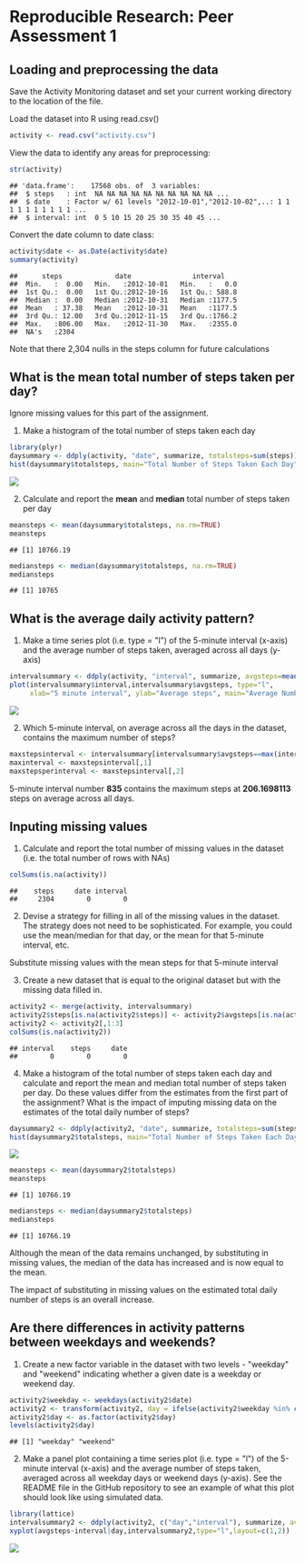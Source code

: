 # Reproducible Research: Peer Assessment 1


## Loading and preprocessing the data
Save the Activity Monitoring dataset and set your current working directory to the location of the file.

Load the dataset into R using read.csv()

```r
activity <- read.csv("activity.csv")
```
View the data to identify any areas for preprocessing:

```r
str(activity)
```

```
## 'data.frame':	17568 obs. of  3 variables:
##  $ steps   : int  NA NA NA NA NA NA NA NA NA NA ...
##  $ date    : Factor w/ 61 levels "2012-10-01","2012-10-02",..: 1 1 1 1 1 1 1 1 1 1 ...
##  $ interval: int  0 5 10 15 20 25 30 35 40 45 ...
```
Convert the date column to date class:

```r
activity$date <- as.Date(activity$date)
summary(activity)
```

```
##      steps             date               interval     
##  Min.   :  0.00   Min.   :2012-10-01   Min.   :   0.0  
##  1st Qu.:  0.00   1st Qu.:2012-10-16   1st Qu.: 588.8  
##  Median :  0.00   Median :2012-10-31   Median :1177.5  
##  Mean   : 37.38   Mean   :2012-10-31   Mean   :1177.5  
##  3rd Qu.: 12.00   3rd Qu.:2012-11-15   3rd Qu.:1766.2  
##  Max.   :806.00   Max.   :2012-11-30   Max.   :2355.0  
##  NA's   :2304
```
Note that there 2,304 nulls in the steps column for future calculations

## What is the mean total number of steps taken per day?
Ignore missing values for this part of the assignment.

1. Make a histogram of the total number of steps taken each day

```r
library(plyr)
daysummary <- ddply(activity, "date", summarize, totalsteps=sum(steps))
hist(daysummary$totalsteps, main="Total Number of Steps Taken Each Day", xlab="Total steps", col="blue")
```

![](PA1_template_files/figure-html/daysummary-1.png) 

2. Calculate and report the **mean** and **median** total number of steps taken per day

```r
meansteps <- mean(daysummary$totalsteps, na.rm=TRUE)
meansteps
```

```
## [1] 10766.19
```

```r
mediansteps <- median(daysummary$totalsteps, na.rm=TRUE)
mediansteps
```

```
## [1] 10765
```


## What is the average daily activity pattern?
1. Make a time series plot (i.e. type = "l") of the 5-minute interval (x-axis) and the average number of steps taken, averaged across all days (y-axis)

```r
intervalsummary <- ddply(activity, "interval", summarize, avgsteps=mean(steps, na.rm=TRUE))
plot(intervalsummary$interval,intervalsummary$avgsteps, type="l", 
     xlab="5 minute interval", ylab="Average steps", main="Average Number of Steps Taken During Each Interval")
```

![](PA1_template_files/figure-html/timeseries-1.png) 

2. Which 5-minute interval, on average across all the days in the dataset, contains the maximum number of steps?

```r
maxstepsinterval <- intervalsummary[intervalsummary$avgsteps==max(intervalsummary$avgsteps),]
maxinterval <- maxstepsinterval[,1]
maxstepsperinterval <- maxstepsinterval[,2]
```
5-minute interval number **835** contains the maximum steps at **206.1698113** steps on average across all days.
 
## Inputing missing values
1. Calculate and report the total number of missing values in the dataset (i.e. the total number of rows with NAs)

```r
colSums(is.na(activity))
```

```
##    steps     date interval 
##     2304        0        0
```

2. Devise a strategy for filling in all of the missing values in the dataset. The strategy does not need to be sophisticated. For example, you could use the mean/median for that day, or the mean for that 5-minute interval, etc.

Substitute missing values with the mean steps for that 5-minute interval


3. Create a new dataset that is equal to the original dataset but with the missing data filled in.

```r
activity2 <- merge(activity, intervalsummary)
activity2$steps[is.na(activity2$steps)] <- activity2$avgsteps[is.na(activity2$steps)]
activity2 <- activity2[,1:3]
colSums(is.na(activity2))
```

```
## interval    steps     date 
##        0        0        0
```

4. Make a histogram of the total number of steps taken each day and calculate and report the mean and median total number of steps taken per day. Do these values differ from the estimates from the first part of the assignment? What is the impact of imputing missing data on the estimates of the total daily number of steps?

```r
daysummary2 <- ddply(activity2, "date", summarize, totalsteps=sum(steps))
hist(daysummary2$totalsteps, main="Total Number of Steps Taken Each Day", xlab="Total steps", col="red")
```

![](PA1_template_files/figure-html/unnamed-chunk-4-1.png) 

```r
meansteps <- mean(daysummary2$totalsteps)
meansteps
```

```
## [1] 10766.19
```

```r
mediansteps <- median(daysummary2$totalsteps)
mediansteps
```

```
## [1] 10766.19
```
Although the mean of the data remains unchanged, by substituting in missing values, the median of the data has increased and is now equal to the mean.

The impact of substituting in missing values on the estimated total daily number of steps is an overall increase.

## Are there differences in activity patterns between weekdays and weekends?
1. Create a new factor variable in the dataset with two levels - "weekday" and "weekend" indicating whether a given date is a weekday or weekend day.

```r
activity2$weekday <- weekdays(activity2$date)
activity2 <- transform(activity2, day = ifelse(activity2$weekday %in% c("Saturday","Sunday"),"weekend","weekday"))
activity2$day <- as.factor(activity2$day)
levels(activity2$day)
```

```
## [1] "weekday" "weekend"
```

2. Make a panel plot containing a time series plot (i.e. type = "l") of the 5-minute interval (x-axis) and the average number of steps taken, averaged across all weekday days or weekend days (y-axis). See the README file in the GitHub repository to see an example of what this plot should look like using simulated data.

```r
library(lattice)
intervalsummary2 <- ddply(activity2, c("day","interval"), summarize, avgsteps=mean(steps, na.rm=TRUE))
xyplot(avgsteps~interval|day,intervalsummary2,type="l",layout=c(1,2))
```

![](PA1_template_files/figure-html/unnamed-chunk-5-1.png) 
